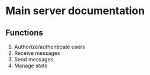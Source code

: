 # Main server documentation
## Functions
1. Authorize/authenticate users
2. Receive messages
3. Send messages
4. Manage state